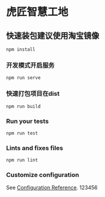 # 虎匠智慧工地

## 快速装包建议使用淘宝镜像
```
npm install
```

### 开发模式开启服务
```
npm run serve
```

### 快速打包项目在dist
```
npm run build
```

### Run your tests
```
npm run test
```

### Lints and fixes files
```
npm run lint
```

### Customize configuration
See [Configuration Reference](https://cli.vuejs.org/config/).
123456
